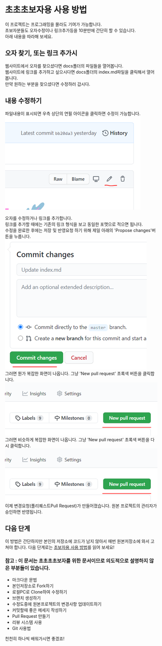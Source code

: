 # 초초초보자용 사용 방법 
이 프로젝트는 프로그래밍을 몰라도 기여가 가능합니다.  
초보자분들도 오자수정이나 링크추가등을 10분만에 간단히 할 수 있습니다.  
아래 내용을 따라해 보세요.  

## 오자 찾기, 또는 링크 추가시
웹사이트에서 오자를 찾으셨다면 docs폴더의 파일들을 열어봅니다.    
웹사이트에 링크를 추가하고 싶으시다면 docs폴더의 index.md파일을 클릭해서 열어봅니다.    
만약 원하는 부분을 찾으셨다면 수정하러 갑시다.

## 내용 수정하기
파일내용이 표시되면 우측 상단의 연필 아이콘을 클릭하면 수정이 가능합니다.  
![edit](img/edit.png)  

오자를 수정하거나 링크를 추가합니다.  
링크를 추가할 때에는 기존의 링크 형식을 보고 동일한 포맷으로 적으면 됩니다.  
수정을 완료한 후에는 저장 및 반영요청 하기 위해 제일 아래의 'Propose changes'버튼을 누릅니다.  
![commit](img/commit.png)  
그러면 뭔가 복잡한 화면이 나옵니다. 그냥 'New pull request' 초록색 버튼을 클릭합니다.  
![new_pr](img/new_pr.png)  
그러면 비슷하게 복잡한 화면이 나옵니다. 그냥 'New pull request' 초록색 버튼을 다시 클릭합니다.  
![new_pr](img/new_pr.png)  
이제 변경요청(풀리퀘스트Pull Request)가 만들어졌습니다. 원본 프로젝트의 관리자가 승인하면 반영됩니다.  

## 다음 단계
이 방법은 간단하지만 본인의 저장소에 코드가 남지 않아서 매번 원본저장소에 와서 고쳐야 합니다.
다음 단계로는 [초보자용 사용 방법](beginners_guide.md)를 읽어 보세요!

### 참고 : 이 문서는 초초초초보자를 위한 문서이므로 의도적으로 설명하지 않은 부분들이 있습니다. 
* 마크다운 문법
* 본인저장소로 Fork하기
* 로컬PC로 Clone하여 수정하기
* 브랜치 생성하기
* 수정도중에 원본프로젝트의 변경사항 업데이트하기
* 커밋할때 좋은 메세지 작성하기
* Pull Request 만들기
* 리뷰 시스템 사용 
* Git 사용법 

천천히 하나씩 배워가시면 좋겠죠!
